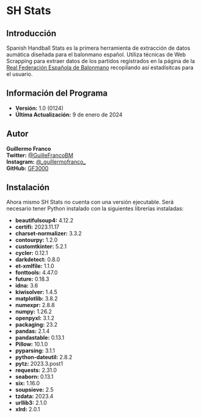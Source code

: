 # SH Stats

## Introducción 
Spanish Handball Stats es la primera herramienta de extracción de datos aumática diseñada para el balonmano español. Utiliza técnicas de Web Scrapping para extraer datos de los partidos registrados en la página de la [Real Federación Española de Balonmano](rfebm.com) recopilando así estadísitcas para el usuario. 

## Información del Programa
- **Versión:** 1.0 (0124)
- **Última Actualización:** 9 de enero de 2024

## Autor
**Guillermo Franco**  
**Twitter:** [@GuilleFrancoBM](https://twitter.com/GuilleFrancoBM)  
**Instagram:** [@\_guillermofranco\_](https://www.instagram.com/_guillermofranco_/)  
**GitHub:** [GF3000](https://github.com/GF3000)  

## Instalación
Ahora mismo SH Stats no cuenta con una versión ejecutable. Será necesario tener Python instalado con la siguientes librerías instaladas:
- **beautifulsoup4:** 4.12.2
- **certifi:** 2023.11.17
- **charset-normalizer:** 3.3.2
- **contourpy:** 1.2.0
- **customtkinter:** 5.2.1
- **cycler:** 0.12.1
- **darkdetect:** 0.8.0
- **et-xmlfile:** 1.1.0
- **fonttools:** 4.47.0
- **future:** 0.18.3
- **idna:** 3.6
- **kiwisolver:** 1.4.5
- **matplotlib:** 3.8.2
- **numexpr:** 2.8.8
- **numpy:** 1.26.2
- **openpyxl:** 3.1.2
- **packaging:** 23.2
- **pandas:** 2.1.4
- **pandastable:** 0.13.1
- **Pillow:** 10.1.0
- **pyparsing:** 3.1.1
- **python-dateutil:** 2.8.2
- **pytz:** 2023.3.post1
- **requests:** 2.31.0
- **seaborn:** 0.13.1
- **six:** 1.16.0
- **soupsieve:** 2.5
- **tzdata:** 2023.4
- **urllib3:** 2.1.0
- **xlrd:** 2.0.1
